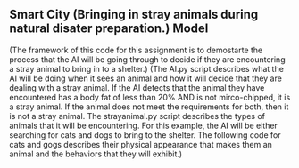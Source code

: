 ## Smart City (Bringing in stray animals during natural disater preparation.) Model

(The framework of this code for this assignment is to demostarte the process that the AI will be going through to decide if they are encountering a stray animal to bring in to a shelter.)
(The AI.py script describes what the AI will be doing when it sees an animal and how it will decide that they are dealing with a stray animal. If the AI detects that the animal they have encountered has a body fat of less than 20% AND is not mirco-chipped, it is a stray animal. If the animal does not meet the requirements for both, then it is not a stray animal. The strayanimal.py script describes the types of animals that it will be encountering. For this example, the AI will be either searching for cats and dogs to bring to the shelter. The following code for cats and gogs describes their physical appearance that makes them an animal and the behaviors that they will exhibit.)
